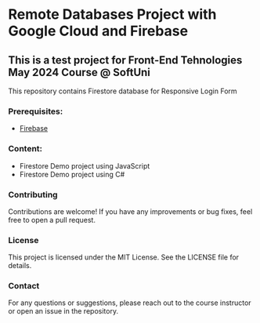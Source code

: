 
# Remote Databases Project with Google Cloud and Firebase
## This is a test project for Front-End Tehnologies May 2024 Course @ SoftUni

This repository contains Firestore database for Responsive Login Form

### Prerequisites:

- [Firebase](https://firebase.google.com)
  
### Content:

- Firestore Demo project using JavaScript
- Firestore Demo project using C#
### Contributing
Contributions are welcome! If you have any improvements or bug fixes, feel free to open a pull request.

### License
This project is licensed under the MIT License. See the LICENSE file for details.

### Contact
For any questions or suggestions, please reach out to the course instructor or open an issue in the repository.
